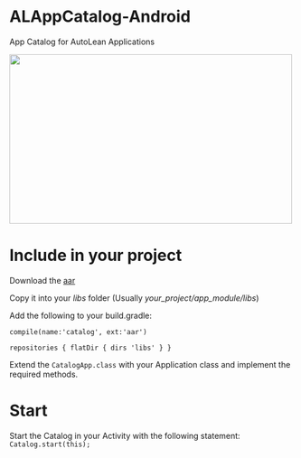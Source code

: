 # ALAppCatalog-Android
App Catalog for AutoLean Applications

<img src="http://i.imgur.com/p2fChY4.png" height="300" width="500"/>

# Include in your project
Download the <a href="https://github.com/AutoLean/ALAppCatalog-Android/blob/master/catalog.aar?raw=true">aar</a>

Copy it into your <i>libs</i> folder (Usually <i>your_project/app_module/libs</i>)

Add the following to your build.gradle:

`compile(name:'catalog', ext:'aar')`


`repositories {
  flatDir {
    dirs 'libs'
  }
}`

Extend the `CatalogApp.class` with your Application class and implement the required methods.

# Start
Start the Catalog in your Activity with the following statement:
`Catalog.start(this);`

